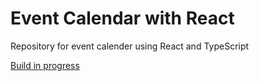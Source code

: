 # Event Calendar with React

Repository for event calender using React and TypeScript

[Build in progress](https://khl-event-calendar.netlify.app/)
